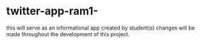 # twitter-app-ram1-
this will serve as an informational app created by student(s) 
changes will be made throughout the development of this project.
